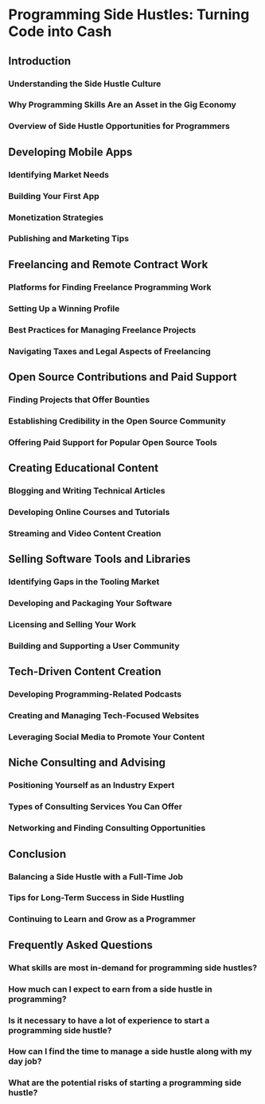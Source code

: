 # Programming Side Hustles: Turning Code into Cash

## Introduction
### Understanding the Side Hustle Culture
### Why Programming Skills Are an Asset in the Gig Economy
### Overview of Side Hustle Opportunities for Programmers

## Developing Mobile Apps
### Identifying Market Needs
### Building Your First App
### Monetization Strategies
### Publishing and Marketing Tips

## Freelancing and Remote Contract Work
### Platforms for Finding Freelance Programming Work
### Setting Up a Winning Profile
### Best Practices for Managing Freelance Projects
### Navigating Taxes and Legal Aspects of Freelancing

## Open Source Contributions and Paid Support
### Finding Projects that Offer Bounties
### Establishing Credibility in the Open Source Community
### Offering Paid Support for Popular Open Source Tools

## Creating Educational Content
### Blogging and Writing Technical Articles
### Developing Online Courses and Tutorials
### Streaming and Video Content Creation

## Selling Software Tools and Libraries
### Identifying Gaps in the Tooling Market
### Developing and Packaging Your Software
### Licensing and Selling Your Work
### Building and Supporting a User Community

## Tech-Driven Content Creation
### Developing Programming-Related Podcasts
### Creating and Managing Tech-Focused Websites
### Leveraging Social Media to Promote Your Content

## Niche Consulting and Advising
### Positioning Yourself as an Industry Expert
### Types of Consulting Services You Can Offer
### Networking and Finding Consulting Opportunities

## Conclusion
### Balancing a Side Hustle with a Full-Time Job
### Tips for Long-Term Success in Side Hustling
### Continuing to Learn and Grow as a Programmer

## Frequently Asked Questions
### What skills are most in-demand for programming side hustles?
### How much can I expect to earn from a side hustle in programming?
### Is it necessary to have a lot of experience to start a programming side hustle?
### How can I find the time to manage a side hustle along with my day job?
### What are the potential risks of starting a programming side hustle?
